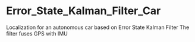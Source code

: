# Error_State_Kalman_Filter_Car
Localization for an autonomous car based on Error State Kalman Filter
The filter fuses GPS with IMU
